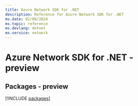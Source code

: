 ```yaml
---
title: Azure Network SDK for .NET
description: Reference for Azure Network SDK for .NET
ms.date: 02/09/2024
ms.topic: reference
ms.devlang: dotnet
ms.service: network
---
```

# Azure Network SDK for .NET - preview
## Packages - preview
[!INCLUDE [packages](network-index.md)]